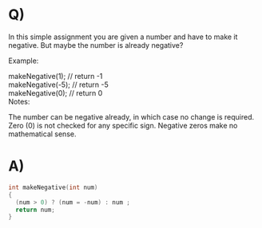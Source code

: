 # Q)

In this simple assignment you are given a number and have to make it negative. But maybe the number is already negative?

Example:

makeNegative(1); // return -1 \
makeNegative(-5); // return -5 \
makeNegative(0); // return 0 \
Notes:

The number can be negative already, in which case no change is required.
Zero (0) is not checked for any specific sign. Negative zeros make no mathematical sense.

# A)
```c
int makeNegative(int num)
{
  (num > 0) ? (num = -num) : num ;
  return num;
}
